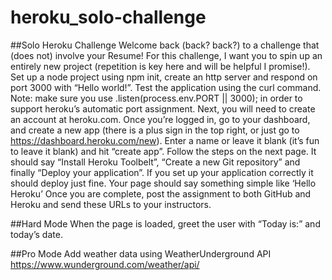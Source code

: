 # heroku_solo-challenge

##Solo Heroku Challenge
Welcome back (back? back?) to a challenge that (does not) involve your Resume! For this challenge, I want you to spin up an entirely new project (repetition is key here and will be helpful I promise!). Set up a node project using npm init, create an http server and respond on port 3000 with “Hello world!”. Test the application using the curl command.
Note: make sure you use .listen(process.env.PORT || 3000); in order to support heroku’s automatic port assignment.
Next, you will need to create an account at heroku.com. Once you’re logged in, go to your dashboard, and create a new app (there is a plus sign in the top right, or just go to https://dashboard.heroku.com/new). Enter a name or leave it blank (it’s fun to leave it blank) and hit “create app”.
Follow the steps on the next page. It should say “Install Heroku Toolbelt”, “Create a new Git repository” and finally “Deploy your application”. If you set up your application correctly it should deploy just fine.
Your page should say something simple like ‘Hello Heroku’
Once you are complete, post the assignment to both GitHub and Heroku and send these URLs to your instructors.

##Hard Mode 
When the page is loaded, greet the user with “Today is:” and today’s date.

##Pro Mode 
Add weather data using WeatherUnderground API https://www.wunderground.com/weather/api/
